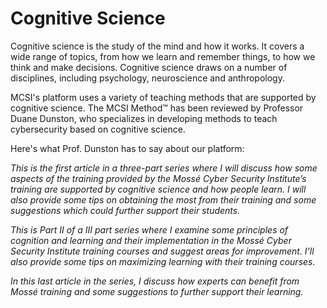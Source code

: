 # Cognitive Science

Cognitive science is the study of the mind and how it works. It covers a wide range of topics, from how we learn and remember things, to how we think and make decisions. Cognitive science draws on a number of disciplines, including psychology, neuroscience and anthropology.

MCSI's platform uses a variety of teaching methods that are supported by cognitive science. The MCSI Method&trade; has been reviewed by Professor Duane Dunston, who specializes in developing methods to teach cybersecurity based on cognitive science.

Here's what Prof. Dunston has to say about our platform:

[](Mosse_part_I)

*This is the first article in a three-part series where I will discuss how some aspects of the training provided by the Mossé Cyber Security Institute’s training are supported by cognitive science and how people learn. I will also provide some tips on obtaining the most from their training and some suggestions which could further support their students.*

[](Mosse_part_II)

*This is Part II of a III part series where I examine some principles of cognition and learning and their implementation in the Mossé Cyber Security Institute training courses and suggest areas for improvement. I’ll also provide some tips on maximizing learning with their training courses.*

[](mosse-cyber-security-institute-part-III)

*In this last article in the series, I discuss how experts can benefit from Mossé training and some suggestions to further support their learning.*